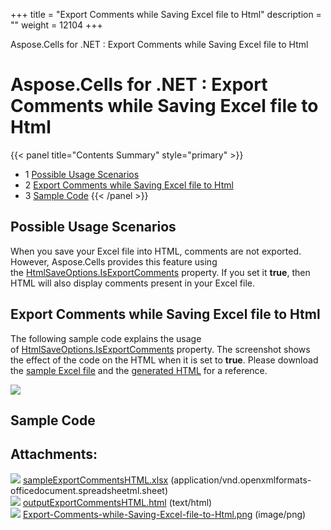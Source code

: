 +++
title = "Export Comments while Saving Excel file to Html" 
description = "" 
weight = 12104 
+++

Aspose.Cells for .NET : Export Comments while Saving Excel file to Html  

# Aspose.Cells for .NET : Export Comments while Saving Excel file to Html


{{< panel title="Contents Summary" style="primary" >}}
*   1 [Possible Usage Scenarios](#ExportCommentswhileSavingExcelfiletoHtml-PossibleUsageScenarios)
*   2 [Export Comments while Saving Excel file to Html](#ExportCommentswhileSavingExcelfiletoHtml-ExportCommentswhileSavingExcelfiletoHtml)
*   3 [Sample Code](#ExportCommentswhileSavingExcelfiletoHtml-SampleCode)
{{< /panel >}}
 

## Possible Usage Scenarios

When you save your Excel file into HTML, comments are not exported. However, Aspose.Cells provides this feature using the [HtmlSaveOptions.IsExportComments](https://apireference.aspose.com/net/cells/aspose.cells/htmlsaveoptions/properties/isexportcomments) property. If you set it **true**, then HTML will also display comments present in your Excel file.

## Export Comments while Saving Excel file to Html

The following sample code explains the usage of [HtmlSaveOptions.IsExportComments](https://apireference.aspose.com/net/cells/aspose.cells/htmlsaveoptions/properties/isexportcomments) property. The screenshot shows the effect of the code on the HTML when it is set to **true**. Please download the [sample Excel file](https://docs2.aspose.com/cells/net/attachments/50266169/50528260.xlsx) and the [generated HTML](https://docs2.aspose.com/cells/net/attachments/50266169/50528261.html) for a reference.

![](https://docs2.aspose.com/cells/net/attachments/50266169/50528262.png)

## Sample Code

## Attachments:

![](https://docs2.aspose.com/cells/net/images/icons/bullet_blue.gif) [sampleExportCommentsHTML.xlsx](https://docs2.aspose.com/cells/net/attachments/50266169/50528260.xlsx) (application/vnd.openxmlformats-officedocument.spreadsheetml.sheet)  
![](https://docs2.aspose.com/cells/net/images/icons/bullet_blue.gif) [outputExportCommentsHTML.html](https://docs2.aspose.com/cells/net/attachments/50266169/50528261.html) (text/html)  
![](https://docs2.aspose.com/cells/net/images/icons/bullet_blue.gif) [Export-Comments-while-Saving-Excel-file-to-Html.png](https://docs2.aspose.com/cells/net/attachments/50266169/50528262.png) (image/png)  

